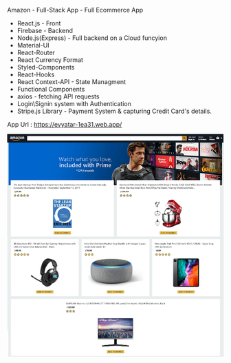 
Amazon - Full-Stack App - Full Ecommerce App

* React.js - Front
* Firebase - Backend
* Node.js(Express) - Full backend on a Cloud funcyion
* Material-UI 
* React-Router
* React Currency Format
* Styled-Components
* React-Hooks
* React Context-API - State Managment
* Functional Components
* axios - fetching API requests
* Login\Signin system with Authentication
* Stripe.js Library - Payment System & capturing Credit Card's details. 

App Url : https://evyatar-1ea31.web.app/

![alt text](https://github.com/EvyatarHaim1/Amazon/blob/main/src/screenView.png)


